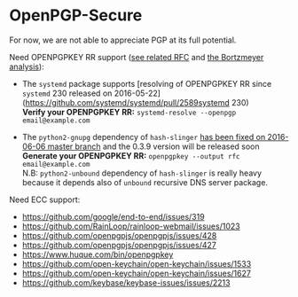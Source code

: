 # OpenPGP-Secure

For now, we are not able to appreciate PGP at its full potential.

Need OPENPGPKEY RR support ([see related RFC](https://tools.ietf.org/html/rfc7929) and [the Bortzmeyer analysis](http://www.bortzmeyer.org/7929.html)):
 - The `systemd` package supports [resolving of OPENPGPKEY RR since `systemd` 230 released on 2016-05-22](https://github.com/systemd/systemd/pull/2589systemd 230)  
   **Verify your OPENPGPKEY RR:** `systemd-resolve --openpgp email@example.com`

 - The `python2-gnupg` dependency of `hash-slinger` [has been fixed on 2016-06-06 master branch](https://bitbucket.org/vinay.sajip/python-gnupg/issues/32/add-gpg-21-compability) and the 0.3.9 version will be released soon  
   **Generate your OPENPGPKEY RR:** `openpgpkey --output rfc email@example.com`  
N.B: `python2-unbound` dependency of `hash-slinger` is really heavy because it depends also of `unbound` recursive DNS server package.

Need ECC support: 
 - https://github.com/google/end-to-end/issues/319
 - https://github.com/RainLoop/rainloop-webmail/issues/1023
 - https://github.com/openpgpjs/openpgpjs/issues/428
 - https://github.com/openpgpjs/openpgpjs/issues/427
 - https://www.huque.com/bin/openpgpkey
 - https://github.com/open-keychain/open-keychain/issues/1533
 - https://github.com/open-keychain/open-keychain/issues/1627
 - https://github.com/keybase/keybase-issues/issues/2213
